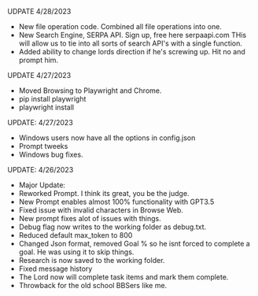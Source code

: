 UDPATE 4/28/2023
- New file operation code. Combined all file operations into one.
- New Search Engine, SERPA API. Sign up, free here serpaapi.com THis will allow us to tie into all sorts of search API's with a single function.
- Added ability to change lords direction if he's screwing up. Hit no and prompt him.


UPDATE 4/27/2023
- Moved Browsing to Playwright and Chrome.
- pip install playwright
- playwright install

UPDATE: 4/27/2023
- Windows users now have all the options in config.json
- Prompt tweeks
- Windows bug fixes.



UPDATE: 4/26/2023
- Major Update:
- Reworked Prompt. I think its great, you be the judge.
- New Prompt enables almost 100% functionality with GPT3.5
- Fixed issue with invalid characters in Browse Web.
- New prompt fixes alot of issues with things.
- Debug flag now writes to the working folder as debug.txt.
- Reduced default max_token to 800
- Changed Json format, removed Goal % so he isnt forced to complete a goal. He was using it to skip things.
- Research is now saved to the working folder.
- Fixed message history
- The Lord now will complete task items and mark them complete.
- Throwback for the old school BBSers like me.